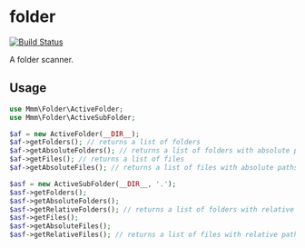 # folder

[![Build Status](https://travis-ci.org/milan-miscevic/folder.svg?branch=master)](https://travis-ci.org/milan-miscevic/folder)

A folder scanner.

## Usage

```php
use Mmm\Folder\ActiveFolder;
use Mmm\Folder\ActiveSubFolder;

$af = new ActiveFolder(__DIR__);
$af->getFolders(); // returns a list of folders
$af->getAbsoluteFolders(); // returns a list of folders with absolute paths
$af->getFiles(); // returns a list of files
$af->getAbsoluteFiles(); // returns a list of files with absolute paths

$asf = new ActiveSubFolder(__DIR__, '.');
$asf->getFolders();
$asf->getAbsoluteFolders();
$asf->getRelativeFolders(); // returns a list of folders with relative paths to the base folder
$asf->getFiles();
$asf->getAbsoluteFiles();
$asf->getRelativeFiles(); // returns a list of files with relative paths to the base folder
```

